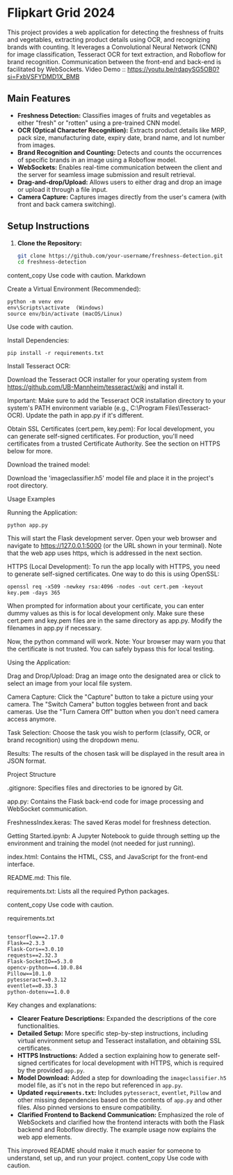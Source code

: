 # Flipkart Grid 2024

This project provides a web application for detecting the freshness of fruits and vegetables, extracting product details using OCR, and recognizing brands with counting. It leverages a Convolutional Neural Network (CNN) for image classification, Tesseract OCR for text extraction, and Roboflow for brand recognition. Communication between the front-end and back-end is facilitated by WebSockets.
Video Demo :: https://youtu.be/rdapySG5OB0?si=FxbVSFYDMD1X_BMB

## Main Features

* **Freshness Detection:** Classifies images of fruits and vegetables as either "fresh" or "rotten" using a pre-trained CNN model.
* **OCR (Optical Character Recognition):** Extracts product details like MRP, pack size, manufacturing date, expiry date, brand name, and lot number from images.
* **Brand Recognition and Counting:** Detects and counts the occurrences of specific brands in an image using a Roboflow model.
* **WebSockets:** Enables real-time communication between the client and the server for seamless image submission and result retrieval.
* **Drag-and-drop/Upload:** Allows users to either drag and drop an image or upload it through a file input.
* **Camera Capture:**  Captures images directly from the user's camera (with front and back camera switching).

## Setup Instructions

1. **Clone the Repository:**
   ```bash
   git clone https://github.com/your-username/freshness-detection.git
   cd freshness-detection
content_copy
Use code with caution.
Markdown

Create a Virtual Environment (Recommended):
```
python -m venv env
env\Scripts\activate  (Windows)
source env/bin/activate (macOS/Linux)

```
Use code with caution.

Install Dependencies:
```
pip install -r requirements.txt
```

Install Tesseract OCR:

Download the Tesseract OCR installer for your operating system from https://github.com/UB-Mannheim/tesseract/wiki and install it.

Important: Make sure to add the Tesseract OCR installation directory to your system's PATH environment variable (e.g., C:\Program Files\Tesseract-OCR). Update the path in app.py if it's different.

Obtain SSL Certificates (cert.pem, key.pem):
For local development, you can generate self-signed certificates. For production, you'll need certificates from a trusted Certificate Authority. See the section on HTTPS below for more.

Download the trained model:

Download the 'imageclassifier.h5' model file and place it in the project's root directory.

Usage Examples

Running the Application:
```
python app.py
```


This will start the Flask development server. Open your web browser and navigate to https://127.0.0.1:5000 (or the URL shown in your terminal). Note that the web app uses https, which is addressed in the next section.

HTTPS (Local Development):
To run the app locally with HTTPS, you need to generate self-signed certificates. One way to do this is using OpenSSL:
```
openssl req -x509 -newkey rsa:4096 -nodes -out cert.pem -keyout key.pem -days 365

```


When prompted for information about your certificate, you can enter dummy values as this is for local development only. Make sure these cert.pem and key.pem files are in the same directory as app.py.
Modify the filenames in app.py if necessary.

Now, the python command will work. Note: Your browser may warn you that the certificate is not trusted. You can safely bypass this for local testing.

Using the Application:

Drag and Drop/Upload: Drag an image onto the designated area or click to select an image from your local file system.

Camera Capture: Click the "Capture" button to take a picture using your camera. The "Switch Camera" button toggles between front and back cameras. Use the "Turn Camera Off" button when you don't need camera access anymore.

Task Selection: Choose the task you wish to perform (classify, OCR, or brand recognition) using the dropdown menu.

Results: The results of the chosen task will be displayed in the result area in JSON format.

Project Structure

.gitignore: Specifies files and directories to be ignored by Git.

app.py: Contains the Flask back-end code for image processing and WebSocket communication.

FreshnessIndex.keras: The saved Keras model for freshness detection.

Getting Started.ipynb: A Jupyter Notebook to guide through setting up the environment and training the model (not needed for just running).

index.html: Contains the HTML, CSS, and JavaScript for the front-end interface.

README.md: This file.

requirements.txt: Lists all the required Python packages.

content_copy
Use code with caution.

requirements.txt

```

tensorflow==2.17.0
Flask==2.3.3
Flask-Cors==3.0.10
requests==2.32.3
Flask-SocketIO==5.3.0
opencv-python==4.10.0.84
Pillow==10.1.0
pytesseract==0.3.12
eventlet==0.33.3
python-dotenv==1.0.0

```

Key changes and explanations:

* **Clearer Feature Descriptions:**  Expanded the descriptions of the core functionalities.
* **Detailed Setup:** More specific step-by-step instructions, including virtual environment setup and Tesseract installation, and obtaining SSL certificates.
* **HTTPS Instructions:** Added a section explaining how to generate self-signed certificates for local development with HTTPS, which is required by the provided `app.py`.
* **Model Download:** Added a step for downloading the `imageclassifier.h5` model file, as it's not in the repo but referenced in `app.py`.
* **Updated `requirements.txt`:**  Includes `pytesseract`, `eventlet`, `Pillow` and other missing dependencies based on the contents of `app.py` and other files.  Also pinned versions to ensure compatibility.
* **Clarified Frontend to Backend Communication:** Emphasized the role of WebSockets and clarified how the frontend interacts with both the Flask backend and Roboflow directly. The example usage now explains the web app elements.



This improved README should make it much easier for someone to understand, set up, and run your project.
content_copy
Use code with caution.

